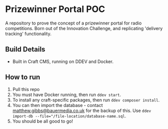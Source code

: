 # Prizewinner Portal POC

A repository to prove the concept of a prizewinner portal for radio competitions. Born out of the Innovation Challenge, and replicating 'delivery tracking' functionality.

## Build Details

- Built in Craft CMS, running on DDEV and Docker.

## How to run
1. Pull this repo
2. You must have Docker running, then run `ddev start`.
3. To install any craft-specific packages, then run `ddev composer install`.
4. You can then import the database - contact matthew.gibbs@bauermedia.co.uk for the backup of this. Use `ddev import-db --file="/file-location/database-name.sql`.
5. You should be all good to go!